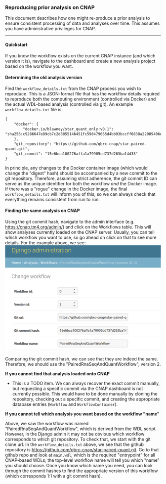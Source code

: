 ### Reproducing prior analysis on CNAP

This document describes how one might re-produce a prior analysis to ensure consistent processing of data and analyses over time.  This assumes you have administrative privileges for CNAP.

--- 

#### Quickstart

If you know the workflow exists on the current CNAP instance (and which version it is), navigate to the dashboard and create a new analysis project based on the workflow you want.

#### Determining the old analysis version
Find the `workflow_details.txt` from the CNAP process you wish to reproduce.  This is a JSON-format file that has the workflow details required to reproduce both the computing environment (controlled via Docker) and the actual WDL-based analysis (controlled via git).  An example `workflow_details.txt` file is:
```
{
    "docker": {
        "docker.io/blawney/star_quant_only:v0.1": "sha256:c9286647e89cb7c2d885514b451fc598479665d4bb93bccff6838a22089406eb"
    }, 
    "git_repository": "https://github.com/qbrc-cnap/star-paired-quant.git",
    "git_commit": "15e6bca100276affa1a79905cd737d263ba14d33"
}
```
In principle, any changes to the Docker container image (which would change the "digest" hash) should be accompanied by a new commit to the git repository.  Therefore, assuming strict adherence, the git commit ID can serve as the unique identifier for both the workflow *and* the Docker image.  If there was a "rogue" change in the Docker image, the final `workflow_details.txt` will inform you of this, so we can always check that everything remains consistent from run to run. 

#### Finding the same analysis on CNAP
Using the git commit hash, navigate to the admin interface (e.g. https://cnap.tm4.org/admin/) and click on the Workflows table.  This will show analyses currently loaded on the CNAP server.  Usually, you can tell which workflow you want to use, so go ahead on click on that to see more details.  For the example above, we see:
![](admin_workflow_view_0.png)

Comparing the git commit hash, we can see that they are indeed the same.  Therefore, we should use the "PairedRnaSeqAndQuantWorkflow", version 2.

**If you cannot find that analysis loaded onto CNAP**
- This is a TODO item.  We can always recover the exact commit manually, but requesting a specific commit via the CNAP dashboard is not currently possible.  This would have to be done manually by cloning the repository, checking out a specific commit, and creating the appropriate database entries (`Workflow` and `WorkflowContainer`).   

**If you cannot tell which analysis you want based on the workflow "name"**

Above, we saw the workflow was named "PairedRnaSeqAndQuantWorkflow", which is derived from the WDL script.  However, in the Django admin it may not be obvious which workflow corresponds to which git repository.  To check that, we start with the git clone url.  In the `workflow_details.txt` above, we see that the github repository is https://github.com/qbrc-cnap/star-paired-quant.git.  Go to that github repo and look at `main.wdl`, which is the required "entrypoint" for all CNAP-based WDLs; the top-level workflow name will tell you which "name" you should choose.  Once you know which name you need, you can look through the commit hashes to find the appropriate version of this workflow (which corresponds 1:1 with a git commit hash).